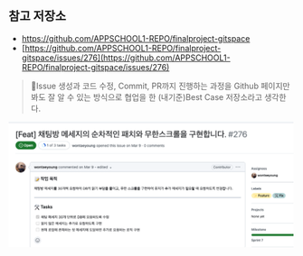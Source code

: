 
## 참고 저장소
- https://github.com/APPSCHOOL1-REPO/finalproject-gitspace
- [https://github.com/APPSCHOOL1-REPO/finalproject-gitspace/issues/276](https://github.com/APPSCHOOL1-REPO/finalproject-gitspace/issues/276)

> Issue 생성과 코드 수정, Commit, PR까지 진행하는 과정을 Github 페이지만 봐도 잘 알 수 있는 방식으로 협업을 한 (내기준)Best Case 저장소라고 생각한다.

![](../../assets/Issue&PR%20template.png)